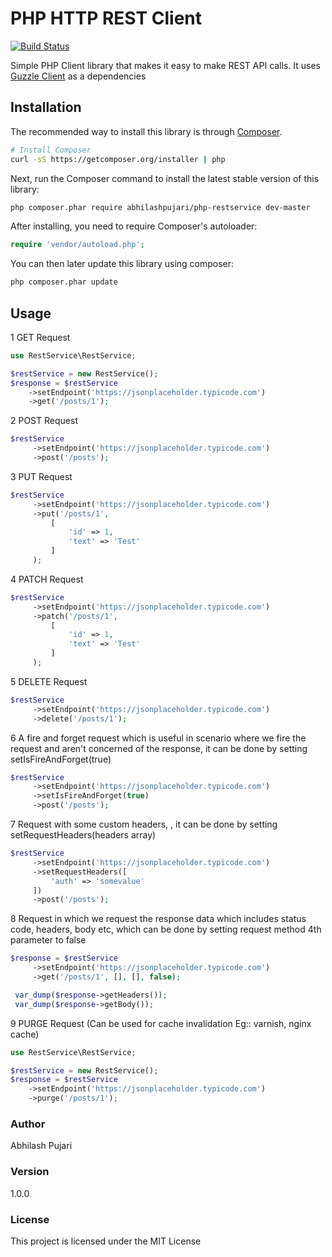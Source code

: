 PHP HTTP REST Client
=======================
[![Build Status](https://travis-ci.org/abhilashpujari/php-restservice.svg?branch=master)](https://travis-ci.org/abhilashpujari/php-restservice)

Simple PHP Client library that makes it easy to make REST API calls.
It uses [Guzzle Client](http://docs.guzzlephp.org/en/stable/) as a dependencies

## Installation

The recommended way to install this library is through
[Composer](http://getcomposer.org).

```bash
# Install Composer
curl -sS https://getcomposer.org/installer | php
```

Next, run the Composer command to install the latest stable version of this library:

```bash
php composer.phar require abhilashpujari/php-restservice dev-master
```

After installing, you need to require Composer's autoloader:

```php
require 'vendor/autoload.php';
```

You can then later update this library using composer:

 ```bash
php composer.phar update
 ```

 ## Usage

1 GET Request

 ```php
 use RestService\RestService;

 $restService = new RestService();
 $response = $restService
     ->setEndpoint('https://jsonplaceholder.typicode.com')
     ->get('/posts/1');
 ```

2 POST Request

```php
$restService
     ->setEndpoint('https://jsonplaceholder.typicode.com')
     ->post('/posts');
```

3 PUT Request
```php
$restService
     ->setEndpoint('https://jsonplaceholder.typicode.com')
     ->put('/posts/1',
         [
             'id' => 1,
             'text' => 'Test'
         ]
     );
```

4 PATCH Request

```php
$restService
     ->setEndpoint('https://jsonplaceholder.typicode.com')
     ->patch('/posts/1',
         [
             'id' => 1,
             'text' => 'Test'
         ]
     );
```

5 DELETE Request

```php
$restService
     ->setEndpoint('https://jsonplaceholder.typicode.com')
     ->delete('/posts/1');
```

6 A fire and forget request which is useful in scenario where we fire the request and aren't
concerned of the response, it can be done by setting setIsFireAndForget(true)

```php
$restService
     ->setEndpoint('https://jsonplaceholder.typicode.com')
     ->setIsFireAndForget(true)
     ->post('/posts');
```

7 Request with some custom headers, , it can be done by setting setRequestHeaders(headers array)

```php
$restService
     ->setEndpoint('https://jsonplaceholder.typicode.com')
     ->setRequestHeaders([
         'auth' => 'somevalue'
     ])
     ->post('/posts');
```

8 Request in which we request the response data which includes status code, headers, body etc,
which can be done by setting request method 4th parameter to false

```php
$response = $restService
     ->setEndpoint('https://jsonplaceholder.typicode.com')
     ->get('/posts/1', [], [], false);

 var_dump($response->getHeaders());
 var_dump($response->getBody());
```

9 PURGE Request (Can be used for cache invalidation Eg:: varnish, nginx cache)

 ```php
 use RestService\RestService;

 $restService = new RestService();
 $response = $restService
     ->setEndpoint('https://jsonplaceholder.typicode.com')
     ->purge('/posts/1');
 ```
 
 ### Author

Abhilash Pujari

### Version

1.0.0

### License

This project is licensed under the MIT License
